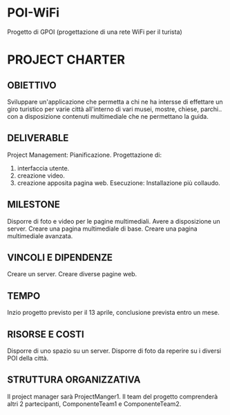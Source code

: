 # POI-WiFi
Progetto di GPOI (progettazione di una rete WiFi per il turista)
# **PROJECT CHARTER**
## OBIETTIVO
Sviluppare  un'applicazione che permetta a chi ne ha intersse di effettare un giro turistico per varie città all'interno di vari musei, mostre, chiese, parchi.. con a disposizione contenuti multimediale che ne permettano la guida.
## DELIVERABLE
Project Management: Pianificazione.
Progettazione di:  
1. interfaccia utente. 
2. creazione video.
3. creazione apposita pagina web.
Esecuzione: Installazione più collaudo.
## MILESTONE
Disporre di foto e video per le pagine multimediali.
Avere a disposizione un server.
Creare una pagina multimediale di base.
Creare una pagina multimediale avanzata.
## VINCOLI E DIPENDENZE
Creare un server.
Creare diverse pagine web.
## TEMPO
Inzio progetto previsto per il 13 aprile, conclusione prevista entro un mese.
## RISORSE E COSTI
Disporre di uno spazio su un server.
Disporre di foto da reperire su i diversi POI della città.
## STRUTTURA ORGANIZZATIVA
Il project manager sarà ProjectManger1.
Il team del progetto comprenderà altri 2 partecipanti, ComponenteTeam1 e ComponenteTeam2.
